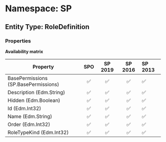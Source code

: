 # Namespace: SP

## Entity Type: RoleDefinition

### Properties

**Availability matrix**

Property | SPO | SP 2019 | SP 2016 | SP 2013
----------|:---:|:-------:|:-------:|:-------
BasePermissions (SP.BasePermissions) | ✅ | ✅ | ✅ | ✅
Description (Edm.String) | ✅ | ✅ | ✅ | ✅
Hidden (Edm.Boolean) | ✅ | ✅ | ✅ | ✅
Id (Edm.Int32) | ✅ | ✅ | ✅ | ✅
Name (Edm.String) | ✅ | ✅ | ✅ | ✅
Order (Edm.Int32) | ✅ | ✅ | ✅ | ✅
RoleTypeKind (Edm.Int32) | ✅ | ✅ | ✅ | ✅